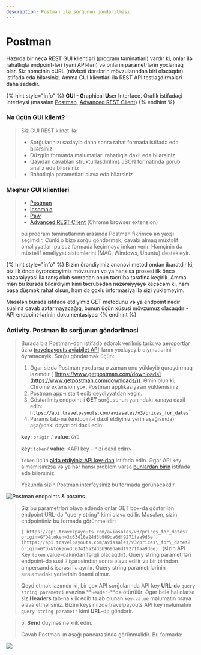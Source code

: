 ```yaml
---
description: Postman ilə sorğunun göndərilməsi
---
```


# Postman

Hazırda bir neçə REST GUI klientləri (proqram təminatları) vardır ki, onlar ilə rahatlıqla endpoint-ləri (yəni API-ləri) və onların parametrlərin yoxlamaq olar. Siz həmçinin cURL (növbəti dərslərin mövzularından biri olacaqdır) istifadə edə bilərsiniz. Amma GUI klientləri ilə REST API testləşdirmələri daha sadədir.

{% hint style="info" %}
**GUI - G**raphical **U**ser **I**nterface. Qrafik istifadəçi interfeysi (məsələn [Postman](https://www.getpostman.com/), [Advanced REST Client](https://chrome.google.com/webstore/detail/advanced-rest-client/hgmloofddffdnphfgcellkdfbfbjeloo))
{% endhint %}

### Nə üçün GUI klient?

> Siz GUI REST klinet ilə:
>
> * Sorğularınızı saxlayıb daha sonra rahat formada istifadə edə bilərsiniz
> * Düzgün formatda məlumatları rahatlıqla daxil edə bilərsiniz
> * Qayıdan cavabları strukturlaşdırılmış JSON formatında görüb analiz edə bilərsiniz
> * Rahatlıqla parametləri əlavə edə bilərsiniz

### Məşhur GUI klientləri

> * [Postman](https://www.getpostman.com/)
> * [Insomnia](https://insomnia.rest/)
> * [Paw](https://luckymarmot.com/paw)
> * [Advanced REST Client](https://chrome.google.com/webstore/detail/advanced-rest-client/hgmloofddffdnphfgcellkdfbfbjeloo) (Chrome browser extension)
>
> bu proqram təminatlarının arasında Postman fikrimcə ən yaxşı seçimdir. Çünki o bizə sorğu göndərmək, cavabı almaq müxtəlif əməliyyatları pulsuz formada keçirməyə imkan verir. Həmçinin də müxtəlif əməliyyat sistemlərini (MAC,  Windows, Ubuntu) dəstəkləyir.

{% hint style="info" %}
Bizim örəndiyimiz ənənəvi metod ondan ibarətdir ki, biz ilk öncə öyrənəcəyimiz mövzunun və ya hansısa prosesi ilk öncə nəzərəiyyəsi ilə tanış olub sonradan onun təcrübə tərəfinə keçirik. Amma mən bu kursda bildirdiyim kimi təcrübədən nəzərəiyyəyə keçəcəm ki, həm başa düşmək rahat olsun, həm də çoxlu informasiya ilə sizi yükləməyim.

Məsələn burada istifadə etdiyimiz GET metodunu və ya endpoint nədir sualına cavab axtarmayacağıq, bunun üçün xüsusi mövzumuz olacaqdır - API endpoint-lərinin dokumentasiyası
{% endhint %}

### Activity. Postman ilə sorğunun göndərilməsi&#x20;

> Burada biz Postman-dən istifadə edərək verilmiş tarix və aeroportlar üzrə [travelpayouts aviabilet API](https://support.travelpayouts.com/hc/en-us/articles/203956163-Travel-insights-with-Aviasales-Data-API)-larını yoxlayayıb qiymətlərini öyrənəcəyik. Sorğu göndərmək üçün:
>
> 1. Əgər sizdə Postman yoxdursa o zaman onu yükləyib quraşdırmaq lazımdır ( [https://www.getpostman.com/downloads](https://www.getpostman.com/downloads/)). Əmin olun ki, Chrome extension yox, Postman applikasiyasın yükləmisiniz.
> 2. Postman app-ı start edib qeydiyyatdan keçin.&#x20;
> 3. Göstərilmiş endpoint-i **GET** sorğusunun yanındakı xanaya daxil edin: [`https://api.travelpayouts.com/aviasales/v3/prices_for_dates`](https://api.travelpayouts.com/aviasales/v3/prices\_for\_dates)``
> 4. Params tab-na (endpoint-i daxil etdiyiniz yerin aşağısında) aşağıdakı dəyərləri daxil edin:
>
> &#x20;     **key**: `origin` / **value**: `GYD`
>
> &#x20;     **key**: `token`/ **value**: \<API key - nizi daxil edin>
>
> `token` üçün [əldə etdiyiniz API key-dən](nuemun-nin-yoxlanilmasi.md#activity.-travelpayouts-api-key-ld-olunmasi) istifadə edin. Əgər API key almamısınızsa və ya hər hansı problem varsa [bunlardan birin](nuemun-nin-yoxlanilmasi.md#activity.-travelpayouts-api-key-ld-olunmasi) istifadə edə bilərsiniz.
>
> Yekunda sizin Postman interfeysiniz bu formada görünəcəkdir.&#x20;

![Postman endpoints & params](../.gitbook/assets/Postman\_request.png)

> Siz bu parametrləri əlavə edəndə onlar GET box-da göstərilən endpoint URL-də "query string" kimi əlavə edilir. Məsələn, sizin endpointiniz bu formada görünməlidir:
>
> ``[`https://api.travelpayouts.com/aviasales/v3/prices_for_dates?origin=GYD&token=3c63416a24d3b969da6df9271faa9d6e`](https://api.travelpayouts.com/aviasales/v3/prices\_for\_dates?origin=GYD\&token=3c63416a24d3b969da6df9271faa9d6e) `` (sizin API Key `token` value-dakından fərqli olacaqdır). Query string parametrləri endpoint-də sual  `?` işarəsindən sonra əlavə edilir və bir birindən ampersand `&` işarəsi ilə ayrılır. Query string parametrlərinin sıralamadakı yerlərinin önəmi olmur.&#x20;
>
> Qeyd etmək lazımdır ki, bir çox API sorğularında API key **URL-də** `query string parametri` əvəzinə **`Header`-**də ötürülür. Əgər belə hal olarsa siz **Headers** tab-na klik edib tələb olunan `key-value` məlumatın oraya əlavə etməlisiniz. Bizim keysimizdə travelpayouts API key məlumatını `query string parametr` kimi **URL**-də göndərir.

> 5\. **Send** düyməsinə klik edin.
>
> Cavab Postman-ın aşağı pəncərəsində görünməlidir. Bu formada:

![](../.gitbook/assets/Postman\_response.png)
